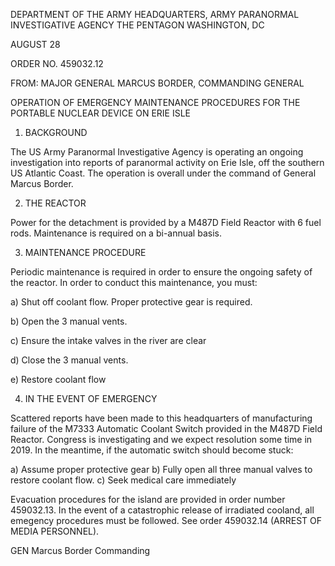 ﻿DEPARTMENT OF THE ARMY
HEADQUARTERS, ARMY PARANORMAL INVESTIGATIVE AGENCY
THE PENTAGON
WASHINGTON, DC


AUGUST 28


ORDER NO. 459032.12


FROM: MAJOR GENERAL MARCUS BORDER, COMMANDING GENERAL


OPERATION OF EMERGENCY MAINTENANCE PROCEDURES FOR THE PORTABLE NUCLEAR DEVICE ON ERIE ISLE


1.  BACKGROUND


The US Army Paranormal Investigative Agency is operating an ongoing investigation into reports of paranormal activity on Erie Isle, off the southern US Atlantic Coast. The operation is overall under the command of General Marcus Border.


2. THE REACTOR


Power for the detachment is provided by a M487D Field Reactor with 6 fuel rods.  Maintenance is required on a bi-annual basis.


3.  MAINTENANCE PROCEDURE


Periodic maintenance is required in order to ensure the ongoing safety of the reactor.  In order to conduct this maintenance, you must:


a) Shut off coolant flow.  Proper protective gear is required.


b) Open the 3 manual vents.


c) Ensure the intake valves in the river are clear


d) Close the 3 manual vents.


e) Restore coolant flow


4. IN THE EVENT OF EMERGENCY


Scattered reports have been made to this headquarters of manufacturing failure of the M7333 Automatic Coolant Switch provided in the M487D Field Reactor.  Congress is investigating and we expect resolution some time in 2019. In the meantime, if the automatic switch should become stuck:


a) Assume proper protective gear
b) Fully open all three manual valves to restore coolant flow. 
c) Seek medical care immediately


Evacuation procedures for the island are provided in order number 459032.13.  In the event of a catastrophic release of irradiated cooland, all emegency procedures must be followed.  See order 459032.14 (ARREST OF MEDIA PERSONNEL).


GEN Marcus Border
Commanding